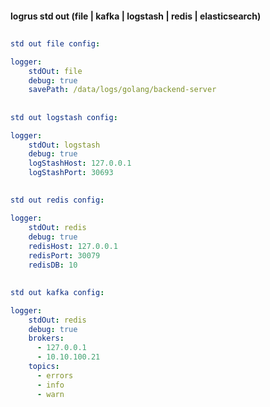 #### logrus std out (file | kafka | logstash | redis | elasticsearch)

##
```yaml
std out file config:

logger:
    stdOut: file
    debug: true
    savePath: /data/logs/golang/backend-server
```

##
```yaml
std out logstash config:

logger:
    stdOut: logstash
    debug: true
    logStashHost: 127.0.0.1
    logStashPort: 30693
```

##
```yaml
std out redis config:

logger:
    stdOut: redis
    debug: true
    redisHost: 127.0.0.1
    redisPort: 30079
    redisDB: 10
```

##
```yaml
std out kafka config:

logger:
    stdOut: redis
    debug: true
    brokers: 
      - 127.0.0.1
      - 10.10.100.21
    topics: 
      - errors
      - info
      - warn
```